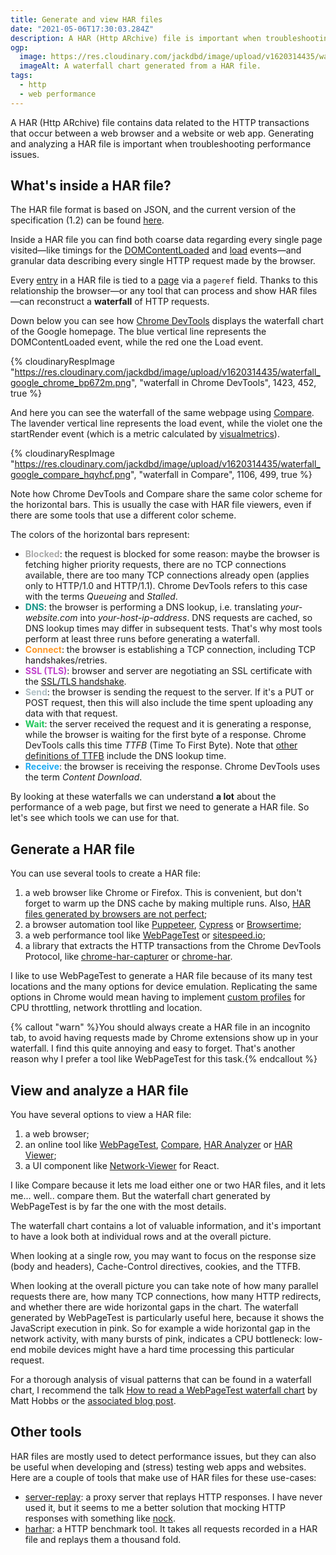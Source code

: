 ```yaml
---
title: Generate and view HAR files
date: "2021-05-06T17:30:03.284Z"
description: A HAR (Http ARchive) file is important when troubleshooting performance issues because it contains data related to the HTTP transactions that occur between a web browser and a website or web app.
ogp:
  image: https://res.cloudinary.com/jackdbd/image/upload/v1620314435/waterfall_google_compare_hqyhcf.png
  imageAlt: A waterfall chart generated from a HAR file.
tags:
  - http
  - web performance
---
```

A HAR (Http ARchive) file contains data related to the HTTP transactions that occur between a web browser and a website or web app. Generating and analyzing a HAR file is important when troubleshooting performance issues.

## What's inside a HAR file?

The HAR file format is based on JSON, and the current version of the specification (1.2) can be found [here](http://www.softwareishard.com/blog/har-12-spec/).

Inside a HAR file you can find both coarse data regarding every single page visited—like timings for the [DOMContentLoaded](https://developer.mozilla.org/en-US/docs/Web/API/Window/DOMContentLoaded_event) and [load](https://developer.mozilla.org/en-US/docs/Web/API/Window/load_event) events—and granular data describing every single HTTP request made by the browser.

Every [entry](http://www.softwareishard.com/blog/har-12-spec/#entries) in a HAR file is tied to a [page](http://www.softwareishard.com/blog/har-12-spec/#pages) via a `pageref` field. Thanks to this relationship the browser—or any tool that can process and show HAR files—can reconstruct a **waterfall** of HTTP requests.

Down below you can see how [Chrome DevTools](https://developer.chrome.com/docs/devtools/network/reference/) displays the waterfall chart of the Google homepage. The blue vertical line represents the DOMContentLoaded event, while the red one the Load event.

{% cloudinaryRespImage
"https://res.cloudinary.com/jackdbd/image/upload/v1620314435/waterfall_google_chrome_bp672m.png",
"waterfall in Chrome DevTools",
1423, 452, true %}

And here you can see the waterfall of the same webpage using [Compare](https://compare.sitespeed.io/). The lavender vertical line represents the load event, while the violet one the startRender event (which is a metric calculated by [visualmetrics](https://github.com/WPO-Foundation/visualmetrics/blob/22d152978ac5a3007603d1dca374011874cbf49f/visualmetrics.py#L542)).

{% cloudinaryRespImage
"https://res.cloudinary.com/jackdbd/image/upload/v1620314435/waterfall_google_compare_hqyhcf.png",
"waterfall in Compare",
1106, 499, true %}

Note how Chrome DevTools and Compare share the same color scheme for the horizontal bars. This is usually the case with HAR file viewers, even if there are some tools that use a different color scheme.

The colors of the horizontal bars represent:

- <strong><span style="color:#aaaaaa">Blocked</span></strong>: the request is blocked for some reason: maybe the browser is fetching higher priority requests, there are no TCP connections available, there are too many TCP connections already open (applies only to HTTP/1.0 and HTTP/1.1). Chrome DevTools refers to this case with the terms *Queueing* and *Stalled*.
- <strong><span style="color:#149588">DNS</span></strong>: the browser is performing a DNS lookup, i.e. translating <em>your-website.com</em> into *your-host-ip-address*. DNS requests are cached, so DNS lookup times may differ in subsequent tests. That's why most tools perform at least three runs before generating a waterfall.
- <strong><span style="color:#FE9726">Connect</span></strong>: the browser is establishing a TCP connection, including TCP handshakes/retries.
- <strong><span style="color:#C140CD">SSL (TLS)</span></strong>: browser and server are negotiating an SSL certificate with the [SSL/TLS handshake](https://howhttps.works/the-handshake/).
- <strong><span style="color:#AFBFC5">Send</span></strong>: the browser is sending the request to the server. If it's a PUT or POST request, then this will also include the time spent uploading any data with that request.
- <strong><span style="color:#1EC659">Wait</span></strong>: the server received the request and it is generating a response, while the browser is waiting for the first byte of a response. Chrome DevTools calls this time *TTFB* (Time To First Byte). Note that [other definitions of TTFB](https://developer.mozilla.org/en-US/docs/Glossary/time_to_first_byte) include the DNS lookup time.
- <strong><span style="color:#1DAAF2">Receive</span></strong>: the browser is receiving the response. Chrome DevTools uses the term *Content Download*.

By looking at these waterfalls we can understand **a lot** about the performance of a web page, but first we need to generate a HAR file. So let's see which tools we can use for that.

## Generate a HAR file

You can use several tools to create a HAR file:

1. a web browser like Chrome or Firefox. This is convenient, but don't forget to warm up the DNS cache by making multiple runs. Also, [HAR files generated by browsers are not perfect](https://www.youtube.com/watch?v=dCThwpglIeE&t=108s&ab_channel=sitespeed.io);
2. a browser automation tool like [Puppeteer](https://github.com/Everettss/puppeteer-har), [Cypress](https://github.com/NeuraLegion/cypress-har-generator) or [Browsertime](https://github.com/sitespeedio/browsertime);
3. a web performance tool like [WebPageTest](https://www.webpagetest.org/) or [sitespeed.io](https://github.com/sitespeedio/sitespeed.io);
4. a library that extracts the HTTP transactions from the Chrome DevTools Protocol, like [chrome-har-capturer](https://leonardofaria.net/2020/11/30/creating-har-files-with-lighthouse/) or [chrome-har](https://github.com/sitespeedio/chrome-har).

I like to use WebPageTest to generate a HAR file because of its many test locations and the many options for device emulation. Replicating the same options in Chrome would mean having to implement [custom profiles](https://developer.chrome.com/docs/devtools/device-mode/) for CPU throttling, network throttling and location.

{% callout "warn" %}You should always create a HAR file in an incognito tab, to avoid having requests made by Chrome extensions show up in your waterfall. I find this quite annoying and easy to forget. That's another reason why I prefer a tool like WebPageTest for this task.{% endcallout %}

## View and analyze a HAR file

You have several options to view a HAR file:

1. a web browser;
2. an online tool like [WebPageTest](https://www.webpagetest.org/), [Compare](https://compare.sitespeed.io/), [HAR Analyzer](https://toolbox.googleapps.com/apps/har_analyzer/)
or [HAR Viewer](http://www.softwareishard.com/blog/har-viewer/);
3. a UI component like [Network-Viewer](https://opensource.saucelabs.com/blog/react_network_viewer/) for React.

I like Compare because it lets me load either one or two HAR files, and it lets me... well.. compare them. But the waterfall chart generated by WebPageTest is by far the one with the most details.

The waterfall chart contains a lot of valuable information, and it's important to have a look both at individual rows and at the overall picture.

When looking at a single row, you may want to focus on the response size (body and headers), Cache-Control directives, cookies, and the TTFB.

When looking at the overall picture you can take note of how many parallel requests there are, how many TCP connections, how many HTTP redirects, and whether there are wide horizontal gaps in the chart. The waterfall generated by WebPageTest is particularly useful here, because it shows the JavaScript execution in pink. So for example a wide horizontal gap in the network activity, with many bursts of pink, indicates a CPU bottleneck: low-end mobile devices might have a hard time processing this particular request.

For a thorough analysis of visual patterns that can be found in a waterfall chart, I recommend the talk [How to read a WebPageTest waterfall chart](https://www.youtube.com/watch?v=THmJwZPGAuQ&ab_channel=LondonWebPerformanceGroup) by Matt Hobbs or the [associated blog post](https://nooshu.github.io/blog/2019/10/02/how-to-read-a-wpt-waterfall-chart/).

## Other tools

HAR files are mostly used to detect performance issues, but they can also be useful when developing and (stress) testing web apps and websites. Here are a couple of tools that make use of HAR files for these use-cases:

- [server-replay](https://github.com/Stuk/server-replay): a proxy server that replays HTTP responses. I have never used it, but it seems to me a better solution that mocking HTTP responses with something like [nock](https://github.com/nock/nock).
- [harhar](https://github.com/acastaner/harhar/wiki): a HTTP benchmark tool. It takes all requests recorded in a HAR file and replays them a thousand fold.
